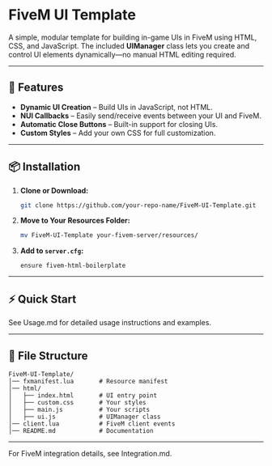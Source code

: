 # FiveM UI Template

A simple, modular template for building in-game UIs in FiveM using HTML, CSS, and JavaScript. The included **UIManager** class lets you create and control UI elements dynamically—no manual HTML editing required.

***

## 🚀 Features

* **Dynamic UI Creation** – Build UIs in JavaScript, not HTML.
* **NUI Callbacks** – Easily send/receive events between your UI and FiveM.
* **Automatic Close Buttons** – Built-in support for closing UIs.
* **Custom Styles** – Add your own CSS for full customization.

***

## 📦 Installation

1.  **Clone or Download:**

    ```sh
    git clone https://github.com/your-repo-name/FiveM-UI-Template.git
    ```
2.  **Move to Your Resources Folder:**

    ```sh
    mv FiveM-UI-Template your-fivem-server/resources/
    ```
3.  **Add to `server.cfg`:**

    ```
    ensure fivem-html-boilerplate
    ```

***

## ⚡ Quick Start

See Usage.md for detailed usage instructions and examples.

***

## 📂 File Structure

```
FiveM-UI-Template/
│── fxmanifest.lua       # Resource manifest
│── html/
│   ├── index.html       # UI entry point
│   ├── custom.css       # Your styles
│   ├── main.js          # Your scripts
│   ├── ui.js            # UIManager class
│── client.lua           # FiveM client events
│── README.md            # Documentation
```

***

For FiveM integration details, see Integration.md.
